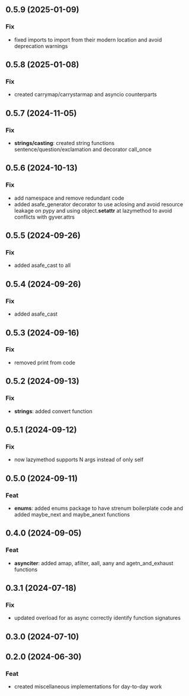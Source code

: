 ## 0.5.9 (2025-01-09)

### Fix

- fixed imports to import from their modern location and avoid deprecation warnings

## 0.5.8 (2025-01-08)

### Fix

- created carrymap/carrystarmap and asyncio counterparts

## 0.5.7 (2024-11-05)

### Fix

- **strings/casting**: created string functions sentence/question/exclamation and decorator call_once

## 0.5.6 (2024-10-13)

### Fix

- add namespace and remove redundant code
- added asafe_generator decorator to use aclosing and avoid resource leakage on pypy and using object.__setattr__ at lazymethod to avoid conflicts with gyver.attrs

## 0.5.5 (2024-09-26)

### Fix

- added asafe_cast to all

## 0.5.4 (2024-09-26)

### Fix

- added asafe_cast

## 0.5.3 (2024-09-16)

### Fix

- removed print from code

## 0.5.2 (2024-09-13)

### Fix

- **strings**: added convert function

## 0.5.1 (2024-09-12)

### Fix

- now lazymethod supports N args instead of only self

## 0.5.0 (2024-09-11)

### Feat

- **enums**: added enums package to have strenum boilerplate code and added maybe_next and maybe_anext functions

## 0.4.0 (2024-09-05)

### Feat

- **asynciter**: added amap, afilter, aall, aany and agetn_and_exhaust functions

## 0.3.1 (2024-07-18)

### Fix

- updated overload for as async correctly identify function signatures

## 0.3.0 (2024-07-10)

## 0.2.0 (2024-06-30)

### Feat

- created miscellaneous implementations for day-to-day work
